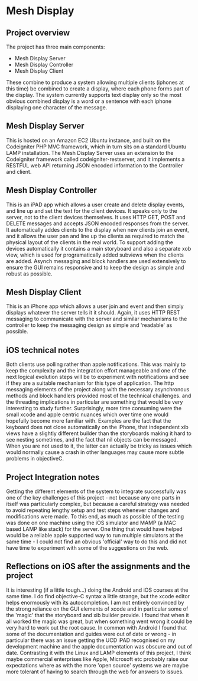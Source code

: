Mesh Display
============

Project overview
----------------
The project has three main components:
- Mesh Display Server
- Mesh Display Controller
- Mesh Display Client

These combine to produce a system allowing multiple clients (iphones at this time) be combined to create a display, where each phone forms part of the display. The system currently supports text display only so the most obvious combined display is a word or a sentence with each iphone displaying one character of the message.

Mesh Display Server
-------------------
This is hosted on an Amazon EC2 Ubuntu instance, and built on the Codeigniter PHP MVC framework, which in turn sits on a standard Ubuntu LAMP installation. The Mesh Display Server uses an extension to the Codeigniter framework called codeigniter-restserver, and it implements a RESTFUL web API returning JSON encoded information to the Controller and client.

Mesh Display Controller
-----------------------
This is an iPAD app which allows a user create and delete display events, and line up and set the text for the client devices. It speaks only to the server, not to the client devices themselves. It uses HTTP GET, POST and DELETE messages and accepts JSON encoded responses from the server. It automatically addes clients to the display when new clients join an event, and it allows the user pan and line up the clients as required to match the physical layout of the clients in the real world. To support adding the devices automatically it contains a main storyboard and also a separate xob view, which is used for programatically added subviews when the clients are added. Asynch messaging and block handlers are used extensively to ensure the GUI remains responsive and to keep the design as simple and robust as possible.

Mesh Display Client
-------------------
This is an iPhone app which allows a user join and event and then simply displays whatever the server tells it it should. Again, it uses HTTP REST messaging to communicate with the server and similar mechanisms to the controller to keep the messaging design as simple and 'readable' as possible.

iOS technical notes
-------------------
Both clients use polling rather than apple notifications. This was mainly to keep the complexity and the integration effort manageable and one of the next logical evolution steps will be to experiment with notifications and see if they are a suitable mechanism for this type of application. The http messaging elements of the project along with the necessary asynchronous methods and block handlers provided most of the technical challenges. and the threading implications in particular are something that would be very interesting to study further. Surprisingly, more time consuming were the small xcode and apple centric nuances which over time one would hopefully become more familiar with. Examples are the fact that the keyboard does not close automatically on the iPhone, that independent xib views have a slightly different builder than the storyboards making it hard to see nesting sometimes, and the fact that nil objects can be messaged. When you are not used to it, the latter can actually be tricky as issues which would normally cause a crash in other languages may cause more subtle problems in objectiveC.

Project Integration notes
-------------------------
Getting the different elements of the system to integrate successfully was one of the key challenges of this project - not because any one parts in itself was particularly complex, but because a careful strategy was needed to avoid repeating lengthy setup and test steps whenever changes and modifications were made. To this end, as much as possible of the testing was done on one machine using the iOS simulator and MAMP (a MAC based LAMP like stack) for the server. One thing that would have helped would be a reliable apple supported way to run multiple simulators at the same time - I could not find an obvious 'official' way to do this and did not have time to experiment with some of the suggestions on the web.

Reflections on iOS after the assignments and the project
---------------------------------------------------------
It is interesting (if a little tough...) doing the Android and iOS courses at the same time. I do find objective-C syntax a little strange, but the xcode editor helps enormously with its autocompletion. I am not entirely convinced by the strong reliance on the GUI elements of xcode and in particular some of the 'magic' that the storyboard and xib builder provide. I found that when it all worked the magic was great, but when something went wrong it could be very hard to work out the root cause. In common with Android I found that some of the documentation and guides were out of date or wrong - in particular there was an issue getting the UCD iPAD recognised on my development machine and the apple documentation was obscure and out of date. Contrasting it with the Linux and LAMP elements of this project, I think maybe commercial enterprises like Apple, Microsoft etc probably raise our expectations where as with the more 'open source' systems we are maybe more tolerant of having to search through the web for answers to issues.


